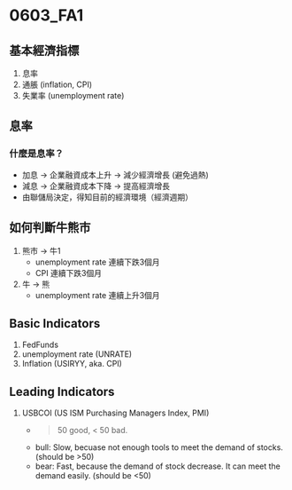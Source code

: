 # 0603_FA1
## 基本經濟指標
1. 息率
2. 通脹 (inflation, CPI)
3. 失業率 (unemployment rate)

## 息率
### 什麼是息率？
* 加息 -> 企業融資成本上升 -> 減少經濟增長 (避免過熱)
* 減息 -> 企業融資成本下降 -> 提高經濟增長
* 由聯儲局決定，得知目前的經濟環境（經濟週期）

## 如何判斷牛熊市
1. 熊市 -> 牛1
	* unemployment rate 連續下跌3個月
	* CPI 連續下跌3個月
2. 牛 -> 熊
	* unemployment rate 連續上升3個月


## Basic Indicators
1. FedFunds
2. unemployment rate (UNRATE)
3. Inflation (USIRYY, aka. CPI)

## Leading Indicators
1. USBCOI (US ISM Purchasing Managers Index, PMI)
	* > 50 good, < 50 bad.
	* bull: Slow, becuase not enough tools to meet the demand of stocks. (should be >50)
	* bear: Fast, because the demand of stock decrease. It can meet the demand easily. (should be <50)

